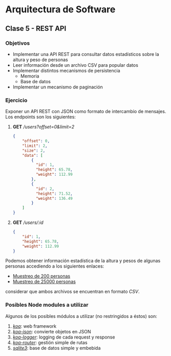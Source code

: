 # Arquitectura de Software
## Clase 5 - REST API
### Objetivos

* Implementar una API REST para consultar datos estadísticos sobre la altura y peso de personas
* Leer información desde un archivo CSV para popular datos
* Implementar distintos mecanismos de persistencia
    * Memoria
    * Base de datos
* Implementar un mecanismo de paginación

### Ejercicio

Exponer un API REST con JSON como formato de intercambio de mensajes.
Los endpoints son los siguientes:

1. **GET** */users?offset=0&limit=2*
	```json
    {
        "offset": 0,
        "limit": 2,
        "size": 2,
        "data": [
            {
              "id": 1,
              "height": 65.78,
              "weight": 112.99
            },
            {
              "id": 2,
              "height": 71.52,
              "weight": 136.49
            }
        ]
	}
    ```
2. **GET** */users/:id*
	```json
    {
        "id": 1,
        "height": 65.78,
        "weight": 112.99
    }
    ```

Podemos obtener información estadística de la altura y pesos de algunas personas accediendo a los siguientes enlaces:

* [Muestreo de 200 personas](https://people.sc.fsu.edu/~jburkardt/data/csv/hw_200.csv)
* [Muestreo de 25000 personas](https://people.sc.fsu.edu/~jburkardt/data/csv/hw_25000.csv)

considerar que ambos archivos se encuentran en formato *CSV*.

### Posibles Node modules a utilizar

Algunos de los posibles módulos a utilizar (no restringidos a éstos) son:

1. *[koa](https://github.com/koajs/koa)*: web framework
2. *[koa-json](https://github.com/koajs/json)*: convierte objetos en JSON
3. *[koa-logger](https://github.com/koajs/logger)*: logging de cada request y response
4. *[koa-router](https://github.com/ZijianHe/koa-router)*: gestión simple de rutas
5. *[sqlite3](https://github.com/mapbox/node-sqlite3)*: base de datos simple y embebida
